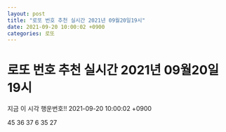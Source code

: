 ```yaml
---
layout: post
title: "로또 번호 추천 실시간 2021년 09월20일19시"
date: 2021-09-20 10:00:02 +0900
categories: 로또
---
```


# 로또 번호 추천 실시간 2021년 09월20일19시

지금 이 시각 행운번호!! 2021-09-20 10:00:02 +0900

 45  36  37  6  35  27 

